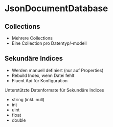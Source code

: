 # JsonDocumentDatabase


## Collections

* Mehrere Collections
* Eine Collection pro Datentyp/-modell

## Sekundäre Indices

* Werden manuell definiert (nur auf Properties)
* Rebuild Index, wenn Datei fehlt
* Fluent Api für Konfiguration

Unterstützte Datenformate für Sekundäre Indices

* string (inkl. null)
* int
* uint
* float
* double

